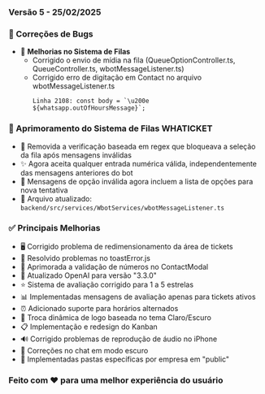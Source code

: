### Versão 5 - 25/02/2025


### 🔧 Correções de Bugs

- 🔄 **Melhorias no Sistema de Filas**
  - Corrigido o envio de mídia na fila (QueueOptionController.ts, QueueController.ts, wbotMessageListener.ts)
  - Corrigido erro de digitação em Contact no arquivo wbotMessageListener.ts
    ```
    Linha 2108: const body = `\u200e ${whatsapp.outOfHoursMessage}`;
    ```

### 🎯 Aprimoramento do Sistema de Filas WHATICKET

- 🔄 Removida a verificação baseada em regex que bloqueava a seleção da fila após mensagens inválidas
- ✨ Agora aceita qualquer entrada numérica válida, independentemente das mensagens anteriores do bot
- 📝 Mensagens de opção inválida agora incluem a lista de opções para nova tentativa
- 📂 Arquivo atualizado: `backend/src/services/WbotServices/wbotMessageListener.ts`

### ✅ Principais Melhorias

- 🖥️ Corrigido problema de redimensionamento da área de tickets
- 🔔 Resolvido problemas no toastError.js
- 📱 Aprimorada a validação de números no ContactModal
- 🤖 Atualizado OpenAI para versão "3.3.0"
- ⭐ Sistema de avaliação corrigido para 1 a 5 estrelas
- 📊 Implementadas mensagens de avaliação apenas para tickets ativos
- ⏰ Adicionado suporte para horários alternados
- 🎨 Troca dinâmica de logo baseada no tema Claro/Escuro
- 📋 Implementação e redesign do Kanban
- 🔊 Corrigido problemas de reprodução de áudio no iPhone
- 🌙 Correções no chat em modo escuro
- 📁 Implementadas pastas específicas por empresa em "public"


### Feito com ❤️ para uma melhor experiência do usuário
